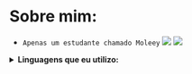 #  Sobre mim:
- `Apenas um estudante chamado Moleey`
  <img src="https://github-readme-stats.vercel.app/api?username=Moleey&show_icons=true&theme=radical&title_color=8E2DE2&text_color=fff&icon_color=8E2DE2">
 ![](https://komarev.com/ghpvc/?username=Moleey&color=8E2DE2&style=plastic&label=viewers)
<details>
  <summary><b>Linguagens que eu utilizo: </b></summary>
<p align="center">
</p>

![python](https://img.shields.io/badge/Python-0A0A0A?style=for-the-badge&logo=python&logoColor=8E2DE2)
![git](https://img.shields.io/badge/-git-black?style=for-the-badge&logo=git&logoColor=8E2DE2)
<br>
![github](https://img.shields.io/badge/-github-black?style=for-the-badge&logo=github&logoColor=8E2DE2)
![MD](https://img.shields.io/badge/Markdown-000000?style=for-the-badge&logo=markdown&logoColor=8E2DE2)

![Repo 1](https://github-readme-stats.vercel.app/api/pin/?username=Moleey&repo=Painel-Moleey&show_icons=true&theme=radical&title_color=8E2DE2&text_color=fff&icon_color=8E2DE2)
![Repo 2](https://github-readme-stats.vercel.app/api/pin/?username=Moleey&repo=ConsultaIPV2&show_icons=true&theme=radical&title_color=8E2DE2&text_color=fff&icon_color=8E2DE2)
<img height="180em" src="https://github-readme-stats.vercel.app/api/top-langs/?username=Moleey&layout=compact&langs_count=7&theme=radical&title_color=8E2DE2&text_color=fff&icon_color=8E2DE2"/>
<details>
  <summary><b>Passa Tempos: </b></summary>
<p align="center">
</p>

![Assistir Animes](https://img.shields.io/badge/-Assistir%20Animes-black?style=for-the-badge&logo=Crunchyroll&logoColor=8E2DE2)
![Jogar](https://img.shields.io/badge/Jogar-000000?style=for-the-badge&logo=steam&logoColor=8E2DE2)
![Programar](https://img.shields.io/badge/Programar-000000?style=for-the-badge&logo=python&logoColor=8E2DE2)
![Assistir Videos](https://img.shields.io/badge/Assistir%20Videos-000000?style=for-the-badge&logo=youtube&logoColor=8E2DE2)
![Músicas](https://img.shields.io/badge/Ouvir%20Músicas-000000?&style=for-the-badge&logo=spotify&logoColor=8E2DE2)
